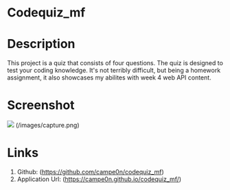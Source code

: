 # Codequiz_mf

# Description
This project is a quiz that consists of four questions. The quiz is designed to test your coding knowledge. It's not terribly difficult, but being a homework assignment, it also showcases my abilites with week 4 web API content.

# Screenshot
<img src="./codequiz_mf/asssets/images/capture.png">
(/images/capture.png)

# Links
1. Github: (https://github.com/campe0n/codequiz_mf)
2. Application Url: (https://campe0n.github.io/codequiz_mf/)